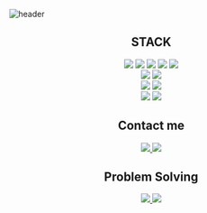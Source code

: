 ![header](https://capsule-render.vercel.app/api?type=cylinder&color=000000&height=150&section=header&text=Seunghyun030430&fontColor=ffffff&fontSize=70&animation=fadeIn&fontAlignY=55)

<h2 align="center"> STACK </h2>
<div align="center">
<img src="https://img.shields.io/badge/C/C++-00599C?style=for-the-badge&logo=C%2B%2B&logoColor=white"/>
<img src="https://img.shields.io/badge/C%23-239218.svg?&style=for-the-badge&logo=C%20Sharp&logoColor=white"/>
<img src="https://img.shields.io/badge/Python-3776AB?style=for-the-badge&logo=python&logoColor=white">
<img src="https://img.shields.io/badge/JAVA-007396?style=for-the-badge&logo=Java&logoColor=white">
<img src="https://img.shields.io/badge/Javascript-F7DF1E?style=for-the-badge&logo=Javascript&logoColor=black"/>
<br>
<img src="https://img.shields.io/badge/Node.js-339933.svg?&style=for-the-badge&logo=Node.js&logoColor=white">
<img src="https://img.shields.io/badge/MySQL-4479A1?style=for-the-badge&logo=MySQL&logoColor=white">
<br>
<img src="https://img.shields.io/badge/AWS-232F3E?style=for-the-badge&logo=Amazon AWS&logoColor=white">
<img src="https://img.shields.io/badge/GCP-4285F4?style=for-the-badge&logo=Google Cloud&logoColor=white">
<br>
<img src="https://img.shields.io/badge/Unity-FFFFFF?style=for-the-badge&logo=Unity&logoColor=black">
<img src="https://img.shields.io/badge/Blender-F5792A?style=for-the-badge&logo=Blender&logoColor=white">
</div>

<h2 align="center"> Contact me </h2>
<div align="center">
	<a href="mailto:seunghyun030430@gmail.com">
		<img src="https://img.shields.io/badge/Gmail-D14836?style=flat-square&logo=Gmail&logoColor=white"/>
	</a>
	<a href="https://velog.io/@hyunwoo0081">
		<img src="https://img.shields.io/badge/Instagram-E4405F?style=flat-square&logo=Instagram&logoColor=white"/>
	</a>
</div>

<h2 align="center"> Problem Solving </h2>
<div align="center">
	<a href="https://solved.ac/nalsh430">
		<img src="http://mazassumnida.wtf/api/v2/generate_badge?boj=nalsh430"/>
		<img src="https://mazandi.herokuapp.com/api?handle=nalsh430&theme=warm"/>
	</a>
</div>

